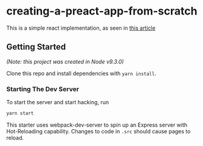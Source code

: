 # creating-a-preact-app-from-scratch

This is a simple react implementation, as seen in [this article](https://blog.usejournal.com/creating-a-react-app-from-scratch-f3c693b84658)

## Getting Started

_(Note: this project was created in Node v9.3.0)_

Clone this repo and install dependencies with `yarn install`.

### Starting The Dev Server

To start the server and start hacking, run

```BASH
yarn start
```

This starter uses webpack-dev-server to spin up an Express server with Hot-Reloading capability. Changes to code in `.src` should cause pages to reload.
